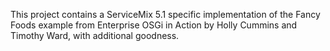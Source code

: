 This project contains a ServiceMix 5.1 specific implementation of the Fancy Foods example from Enterprise OSGi in Action by Holly Cummins and Timothy Ward, with additional goodness.